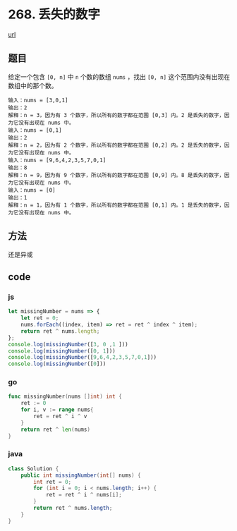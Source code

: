 # 268. 丢失的数字

[url](https://leetcode-cn.com/problems/valid-anagram/)


## 题目

给定一个包含 `[0, n]` 中 `n` 个数的数组 `nums` ，找出 `[0, n]` 这个范围内没有出现在数组中的那个数。

```
输入：nums = [3,0,1]
输出：2
解释：n = 3，因为有 3 个数字，所以所有的数字都在范围 [0,3] 内。2 是丢失的数字，因为它没有出现在 nums 中。
输入：nums = [0,1]
输出：2
解释：n = 2，因为有 2 个数字，所以所有的数字都在范围 [0,2] 内。2 是丢失的数字，因为它没有出现在 nums 中。
输入：nums = [9,6,4,2,3,5,7,0,1]
输出：8
解释：n = 9，因为有 9 个数字，所以所有的数字都在范围 [0,9] 内。8 是丢失的数字，因为它没有出现在 nums 中。
输入：nums = [0]
输出：1
解释：n = 1，因为有 1 个数字，所以所有的数字都在范围 [0,1] 内。1 是丢失的数字，因为它没有出现在 nums 中。
```


## 方法

还是异或

## code

### js

```js
let missingNumber = nums => {
    let ret = 0;
    nums.forEach((index, item) => ret = ret ^ index ^ item);
    return ret ^ nums.length;
};
console.log(missingNumber([3, 0 ,1 ]))
console.log(missingNumber([0, 1]))
console.log(missingNumber([9,6,4,2,3,5,7,0,1]))
console.log(missingNumber([0]))
```

### go

```go
func missingNumber(nums []int) int {
	ret := 0
	for i, v := range nums{
		ret = ret ^ i ^ v
	}
	return ret ^ len(nums)
}
```

### java

```java
class Solution {
    public int missingNumber(int[] nums) {
        int ret = 0;
        for (int i = 0; i < nums.length; i++) {
            ret = ret ^ i ^ nums[i];
        }
        return ret ^ nums.length;
    }
}
```

